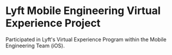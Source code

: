 # Lyft Mobile Engineering Virtual Experience Project

Participated in Lyft's Virtual Experience Program within the Mobile Engineering Team (iOS). 
